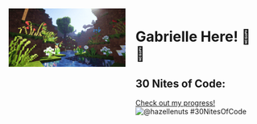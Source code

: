 <div style="display: flex; flex-direction: row;">
  <div style="flex: 50%; padding: 10px;">
    <img src="https://github.com/hazellenuts/hazellenuts/blob/main/minecraft.gif" alt="me" style="width: 100%; height: auto;" />
  </div>
  <div style="flex: 50%; padding: 10px;">
    <h1>Gabrielle Here! 🥨✨</h1>
    <h2>30 Nites of Code:</h2>
    <p>
      <a href="https://www.codedex.io/@hazellenuts/30-nites-of-code">Check out my progress!</a>  
      <br>
      <img src="https://www.codedex.io/api/petStatus?user=hazellenuts" alt="@hazellenuts #30NitesOfCode" />
    </p>
  </div>
</div>
